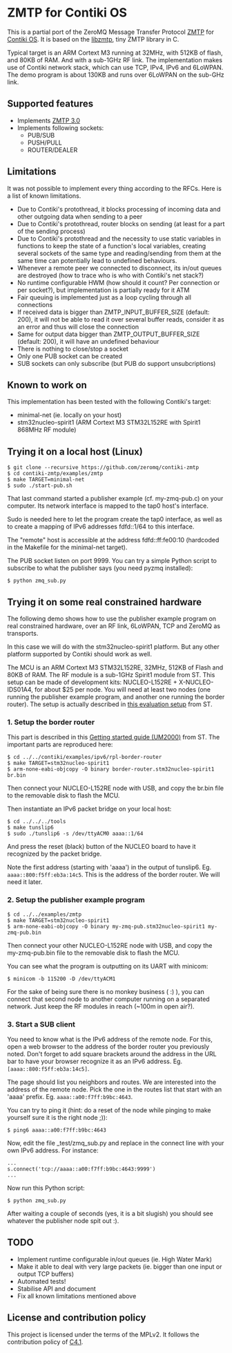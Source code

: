 ZMTP for Contiki OS
===================

This is a partial port of the ZeroMQ Message Transfer Protocol [ZMTP](http://zeromq.org/) for [Contiki OS](http://www.contiki-os.org/). It is based on the [libzmtp](https://github.com/zeromq/libzmtp), tiny ZMTP library in C.

Typical target is an ARM Cortext M3 running at 32MHz, with 512KB of flash, and 80KB of RAM. And with a sub-1GHz RF link. The implementation makes use of Contiki network stack, which can use TCP, IPv4, IPv6 and 6LoWPAN. The demo program is about 130KB and runs over 6LoWPAN on the sub-GHz link.

Supported features
------------------

* Implements [ZMTP 3.0](http://rfc.zeromq.org/spec:23)
* Implements following sockets:
  * PUB/SUB
  * PUSH/PULL
  * ROUTER/DEALER

Limitations
-----------

It was not possible to implement every thing according to the RFCs. Here is a list of known limitations.

- Due to Contiki's protothread, it blocks processing of incoming data and other outgoing data when sending to a peer
- Due to Contiki's protothread, router blocks on sending (at least for a part of the sending process)
- Due to Contiki's protothread and the necessity to use static variables in functions to keep the state of a function's local variables, creating several sockets of the same type and reading/sending from them at the same time can potentially lead to undefined behaviours.
- Whenever a remote peer we connected to disconnect, its in/out queues are destroyed (how to trace who is who with Contiki's net stack?)
- No runtime configurable HWM (how should it count? Per connection or per socket?), but implementation is partially ready for it ATM
- Fair queuing is implemented just as a loop cycling through all connections
- If received data is bigger than ZMTP_INPUT_BUFFER_SIZE (default: 200), it will not be able to read it over several buffer reads,
  consider it as an error and thus will close the connection
- Same for output data bigger than ZMTP_OUTPUT_BUFFER_SIZE (default: 200), it will have an undefined behaviour
- There is nothing to close/stop a socket
- Only one PUB socket can be created
- SUB sockets can only subscribe (but PUB do support unsubcriptions)

Known to work on
----------------

This implementation has been tested with the following Contiki's target:
- minimal-net (ie. locally on your host)
- stm32nucleo-spirit1 (ARM Cortext M3 STM32L152RE with Spirit1 868MHz RF module)

Trying it on a local host (Linux)
---------------------------------

```
$ git clone --recursive https://github.com/zeromq/contiki-zmtp
$ cd contiki-zmtp/examples/zmtp
$ make TARGET=minimal-net
$ sudo ./start-pub.sh
```

That last command started a publisher example (cf. my-zmq-pub.c) on your computer. Its network interface is mapped to the tap0 host's interface.

Sudo is needed here to let the program create the tap0 interface, as well as to create a mapping of IPv6 addresses fdfd::1/64 to this interface.

The "remote" host is accessible at the address fdfd::ff:fe00:10 (hardcoded in the Makefile for the minimal-net target).

The PUB socket listen on port 9999. You can try a simple Python script to subscribe to what the publisher says (you need pyzmq installed):
```
$ python zmq_sub.py
```

Trying it on some real constrained hardware
-------------------------------------------

The following demo shows how to use the publisher example program on real constrained hardware, over an RF link, 6LoWPAN, TCP and ZeroMQ as transports.

In this case we will do with the stm32nucleo-spirit1 platform. But any other platform supported by Contiki should work as well.

The MCU is an ARM Cortext M3 STM32L152RE, 32MHz, 512KB of Flash and 80KB of RAM. The RF module is a sub-1GHz Spirit1 module from ST. This setup can be made of development kits: NUCLEO-L152RE + X-NUCLEO-IDS01A4, for about $25 per node. You will need at least two nodes (one running the publisher example program, and another one running the border router). The setup is actually described in [this evaluation setup](http://www.st.com/web/en/catalog/tools/PF263051) from ST.

### 1. Setup the border router

This part is described in this [Getting started guide (UM2000)](http://www.st.com/st-web-ui/static/active/en/resource/technical/document/user_manual/DM00255309.pdf) from ST. The important parts are reproduced here:
```
$ cd ../../contiki/examples/ipv6/rpl-border-router
$ make TARGET=stm32nucleo-spirit1
$ arm-none-eabi-objcopy -O binary border-router.stm32nucleo-spirit1 br.bin
```
Then connect your NUCLEO-L152RE node with USB, and copy the br.bin file to the removable disk to flash the MCU.

Then instantiate an IPv6 packet bridge on your local host:
```
$ cd ../../../tools
$ make tunslip6
$ sudo ./tunslip6 -s /dev/ttyACM0 aaaa::1/64
```
And press the reset (black) button of the NUCLEO board to have it recognized by the packet bridge.

Note the first address (starting with 'aaaa') in the output of tunslip6. Eg. `aaaa::800:f5ff:eb3a:14c5`. This is the address of the border router. We will need it later.

### 2. Setup the publisher example program

```
$ cd ../../examples/zmtp
$ make TARGET=stm32nucleo-spirit1
$ arm-none-eabi-objcopy -O binary my-zmq-pub.stm32nucleo-spirit1 my-zmq-pub.bin
```
Then connect your other NUCLEO-L152RE node with USB, and copy the my-zmq-pub.bin file to the removable disk to flash the MCU.

You can see what the program is outputting on its UART with minicom:
```
$ minicom -b 115200 -D /dev/ttyACM1
```

For the sake of being sure there is no monkey business ( :) ), you can connect that second node to another computer running on a separated network. Just keep the RF modules in reach (~100m in open air?).

### 3. Start a SUB client

You need to know what is the IPv6 address of the remote node. For this, open a web browser to the address of the border router you previously noted. Don't forget to add square brackets around the address in the URL bar to have your browser recognize it as an IPv6 address. Eg. `[aaaa::800:f5ff:eb3a:14c5]`.

The page should list you neighbors and routes. We are interested into the address of the remote node. Pick the one in the routes list that start with an 'aaaa' prefix. Eg. `aaaa::a00:f7ff:b9bc:4643`.

You can try to ping it (hint: do a reset of the node while pinging to make yourself sure it is the right node ;)):
```
$ ping6 aaaa::a00:f7ff:b9bc:4643
```

Now, edit the file _test/zmq_sub.py and replace in the connect line with your own IPv6 address. For instance:
```
...
s.connect('tcp://aaaa::a00:f7ff:b9bc:4643:9999')
...
```

Now run this Python script:
```
$ python zmq_sub.py
```

After waiting a couple of seconds (yes, it is a bit slugish) you should see whatever the publisher node spit out :).

TODO
----

* Implement runtime configurable in/out queues (ie. High Water Mark)
* Make it able to deal with very large packets (ie. bigger than one input or output TCP buffers)
* Automated tests!
* Stabilise API and document
* Fix all known limitations mentioned above

License and contribution policy
-------------------------------

This project is licensed under the terms of the MPLv2. It follows the contribution policy of [C4.1](http://rfc.zeromq.org/spec:22).
